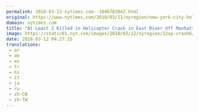 ```yaml
---
permalink: 2018-03-12-nytimes.com--1046783042.html
original: https://www.nytimes.com/2018/03/11/nyregion/new-york-city-helicopter-crash.html?partner=rss&amp;emc=rss
domain: nytimes.com
title: "At Least 2 Killed in Helicopter Crash in East River Off Manhattan"
image: https://static01.nyt.com/images/2018/03/12/nyregion/12xp-crash6/12xp-crash6-mediumThreeByTwo440.jpg
date: 2018-03-12 04:27:15
translations: 
 - ar
 - de
 - es
 - fr
 - hi
 - it
 - ja
 - ru
 - zh-CN
 - zh-TW
---
```


